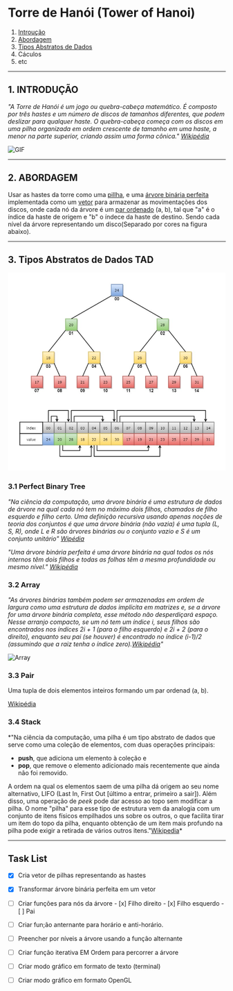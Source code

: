 # Torre de Hanói (Tower of Hanoi)

1. [Introução](#1-introduÇÃo)
2. [Abordagem](#2-abordagem)
3. [Tipos Abstratos de Dados](#3-tipos-abstratos-de-dadis-tad)
4. Cáculos
5. etc

---

## 1. INTRODUÇÃO

*"A Torre de Hanói é um jogo ou quebra-cabeça matemático. É composto por três hastes e um número de discos de tamanhos diferentes, que podem deslizar para qualquer haste. O quebra-cabeça começa com os discos em uma pilha organizada em ordem crescente de tamanho em uma haste, a menor na parte superior, criando assim uma forma cônica." [Wikipédia](https://en.wikipedia.org/wiki/Tower_of_Hanoi)*

![GIF](https://media.giphy.com/media/rutTKcoKSCSYM/giphy.gif)

---
## 2. ABORDAGEM

Usar as hastes da torre como uma [pillha](#3-4-stack), e uma [árvore binária perfeita](#3-1-perfectbinarybree) implementada como um [vetor](#3-2-array) para armazenar as movimentações dos discos, onde cada nó da árvore é um [par ordenado](#3-3-pair) \(a, b\), tal que \"a\" é o índice da haste de origem e \"b\" o índece da haste de destino. Sendo cada nível da árvore representando um disco\(Separado por cores na figura abaixo\).

---

## 3. Tipos Abstratos de Dados TAD

![Scheme](https://github.com/edulourenzo/hanoi/blob/master/Perfect%20Binary%20Tree%20(Array%20implementation).jpg)

### 3.1 Perfect Binary Tree

*"Na ciência da computação, uma árvore binária é uma estrutura de dados de árvore na qual cada nó tem no máximo dois filhos, chamados de filho esquerdo e filho certo. Uma definição recursiva usando apenas noções de teoria dos conjuntos é que uma árvore binária \(não vazia\) é uma tupla \(L, S, R\), onde L e R são árvores binárias ou o conjunto vazio e S é um conjunto unitário" [Wipédia](https://en.wikipedia.org/wiki/Binary_tree)*

*"Uma árvore binária perfeita é uma árvore binária na qual todos os nós internos têm dois filhos e todas as folhas têm a mesma profundidade ou mesmo nível."
[Wikipédia](https://en.wikipedia.org/wiki/Binary_tree#Types_of_binary_trees)*

### 3.2 Array
        
*"As árvores binárias também podem ser armazenadas em ordem de largura como uma estrutura de dados implícita em matrizes e, se a árvore for uma árvore binária completa, esse método não desperdiçará espaço. Nesse arranjo compacto, se um nó tem um índice i, seus filhos são encontrados nos índices 2i + 1 \(para o filho esquerdo\) e 2i + 2 \(para o direito\), enquanto seu pai \(se houver\) é encontrado no índice \(i-1\)/2 \(assumindo que a raiz tenha o índice zero\).[Wikipédia](https://en.wikipedia.org/wiki/Binary_tree#Arrays)"*

![Array](https://en.wikipedia.org/wiki/Binary_tree#/media/File:Binary_tree_in_array.svg)

### 3.3 Pair

Uma tupla de dois elementos inteiros formando um par ordenad \(a, b\).

[Wikipédia](https://upload.wikimedia.org/wikipedia/commons/thumb/8/86/Binary_tree_in_array.svg/450px-Binary_tree_in_array.svg.png)

### 3.4 Stack
    
*"Na ciência da computação, uma pilha é um tipo abstrato de dados que serve como uma coleção de elementos, com duas operações principais:

* **push**, que adiciona um elemento à coleção e
* **pop**, que remove o elemento adicionado mais recentemente que ainda não foi removido.

A ordem na qual os elementos saem de uma pilha dá origem ao seu nome alternativo, LIFO \(Last In, First Out \[último a entrar, primeiro a sair\]\). Além disso, uma operação de _peek_ pode dar acesso ao topo sem modificar a pilha. O nome "pilha" para esse tipo de estrutura vem da analogia com um conjunto de itens físicos empilhados uns sobre os outros, o que facilita tirar um item do topo da pilha, enquanto obtenção de um item mais profundo na pilha pode exigir a retirada de vários outros itens."[Wikipedia](https://en.wikipedia.org/wiki/Stack_(abstract_data_type))*

---

## Task List

- [x] Cria vetor de pilhas representando as hastes
- [x] Transformar árvore binária perfeita em um vetor
- [ ] Criar funções para nós da árvore
        - [x] Filho direito
        - [x] Filho esquerdo
        - [ ] Pai
- [ ] Criar fun;ão anternante para horário e anti-horário.
- [ ] Preencher por níveis a árvore usando a função alternante
- [ ]  Criar função iterativa EM Ordem para percorrer a árvore

- [ ]  Criar modo gráfico em formato de texto \(terminal\)
- [ ]  Criar modo gráfico em formato OpenGL